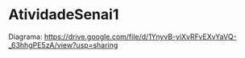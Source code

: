 # AtividadeSenai1

Diagrama: https://drive.google.com/file/d/1YnyvB-yiXvRFvEXvYaVQ-_63hhgPE5zA/view?usp=sharing
